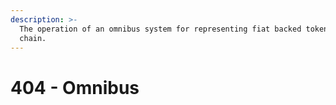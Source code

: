 ```yaml
---
description: >-
  The operation of an omnibus system for representing fiat backed tokens on
  chain.
---
```


# 404 - Omnibus

